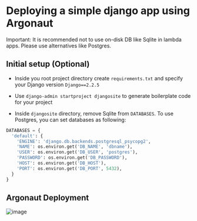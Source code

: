 # Deploying a simple django app using Argonaut

Important: It is recommended not to use on-disk DB like Sqlite in lambda apps. Please use alternatives like Postgres.

## Initial setup (Optional)

- Inside you root project directory create `requirements.txt` and specify your Django version
`Django==2.2.5`

- Use `django-admin startproject djangosite` to generate boilerplate code for your project

- Inside `djangosite` directory, remove Sqlite from `DATABASES`. To use Postgres, you can set databases as following:
```python
DATABASES = {
  'default': {
    'ENGINE': 'django.db.backends.postgresql_psycopg2',
    'NAME': os.environ.get('DB_NAME', 'dbname'),
    'USER': os.environ.get('DB_USER', 'postgres'),
    'PASSWORD': os.environ.get('DB_PASSWORD'),
    'HOST': os.environ.get('DB_HOST'),
    'PORT': os.environ.get('DB_PORT', 5432),
  }
}
```


## Argonaut Deployment

![image](https://user-images.githubusercontent.com/9110203/163164782-82bb2310-b41f-455f-a167-c4a83ba40d60.png)

